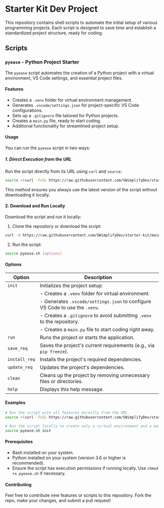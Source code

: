 # Starter Kit Dev Project

This repository contains shell scripts to automate the initial setup of various programming projects. Each script is designed to save time and establish a standardized project structure, ready for coding.

## Scripts

### `pyease` - Python Project Starter

The `pyease` script automates the creation of a Python project with a virtual environment, VS Code settings, and essential project files.

#### Features

- Creates a `.venv` folder for virtual environment management.
- Generates `.vscode/settings.json` for project-specific VS Code configurations.
- Sets up a `.gitignore` file tailored for Python projects.
- Creates a `main.py` file, ready to start coding.
- Additional functionality for streamlined project setup.

#### Usage

You can run the `pyease` script in two ways:

##### 1. Direct Execution from the URL

Run the script directly from its URL using `curl` and `source`:

```bash
source <(curl -fsSL https://raw.githubusercontent.com/SWimplifyDev/starter-kit/main/pyease.sh) [options]
```

This method ensures you always use the latest version of the script without downloading it locally.

#### 2. Download and Run Locally

Download the script and run it locally:

1. Clone the repository or download the script:

```bash
curl -O https://raw.githubusercontent.com/SWimplifyDev/starter-kit/main/pyease.sh
```

2. Run the script:

```bash
source pyease.sh [options]
```

#### Options

| Option        | Description                                                                 |
|---------------|-----------------------------------------------------------------------------|
| `init`        | Initializes the project setup:                                              |
|               | - Creates a `.venv` folder for virtual environment.                         |
|               | - Generates `.vscode/settings.json` to configure VS Code to use the `.venv`.|
|               | - Creates a `.gitignore` to avoid submitting `.venv` to the repository.     |
|               | - Creates a `main.py` file to start coding right away.                      |
| `run`         | Runs the project or starts the application.                                 |
| `save_req`    | Saves the project's current requirements (e.g., via `pip freeze`).          |
| `install_req` | Installs the project's required dependencies.                               |
| `update_req`  | Updates the project's dependencies.                                         |
| `clean`       | Cleans up the project by removing unnecessary files or directories.         |
| `help`        | Displays this help message.                                                 |

#### Examples

```bash
# Run the script with all features directly from the URL
source <(curl -fsSL https://raw.githubusercontent.com/SWimplifyDev/starter-kit/main/pyease.sh) init

# Run the script locally to create only a virtual environment and a main.py file
source pyease.sh init
```

#### Prerequisites

- Bash installed on your system.
- Python installed on your system (version 3.6 or higher is recommended).
- Ensure the script has execution permissions if running locally. Use `chmod +x pyease.sh` if necessary.

#### Contributing

Feel free to contribute new features or scripts to this repository. Fork the repo, make your changes, and submit a pull request!

<!-- #### Notes

Access the raw content:
```bash
https://raw.githubusercontent.com/SWimplifyDev/starter-kit/main/pyease.sh
```

Run the script from github:

```bash
curl -fsSL https://raw.githubusercontent.com/SWimplifyDev/starter-kit/main/pyease.sh | bash
```

with commands

```bash
curl -fsSL -H "Cache-Control: no-cache" https://raw.githubusercontent.com/SWimplifyDev/starter-kit/main/pyease.sh | bash -s -- init
```

Run the script from github using source
```bash
source <(curl -fsSL https://raw.githubusercontent.com/SWimplifyDev/starter-kit/main/pyease.sh)
```

with commands

```bash
source <(curl -fsSL https://raw.githubusercontent.com/SWimplifyDev/starter-kit/main/pyease.sh) init
```

Download the script:

```bash
curl -fsSL https://raw.githubusercontent.com/SWimplifyDev/starter-kit/main/pyease.sh -o pyease.sh
```

Then run it from local:

```bash
bash pyease.sh init
```

or using source

```bash
source pyease.sh init
``` -->